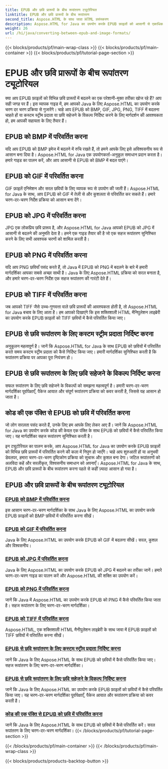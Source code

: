 ```yaml
---
title: EPUB और छवि प्रारूपों के बीच रूपांतरण ट्यूटोरियल
linktitle: EPUB और छवि प्रारूपों के बीच रूपांतरण
second_title: Aspose.HTML के साथ जावा HTML प्रसंस्करण
description: Aspose.HTML for Java का उपयोग करके EPUB फ़ाइलों को आसानी से एकाधिक छवि प्रारूपों में परिवर्तित करें। निर्बाध रूपांतरण के लिए चरण-दर-चरण मार्गदर्शिका।
weight: 26
url: /hi/java/converting-between-epub-and-image-formats/
---
```


{{< blocks/products/pf/main-wrap-class >}}
{{< blocks/products/pf/main-container >}}
{{< blocks/products/pf/tutorial-page-section >}}

# EPUB और छवि प्रारूपों के बीच रूपांतरण ट्यूटोरियल


क्या आप EPUB फ़ाइलों को विभिन्न छवि प्रारूपों में बदलने का एक परेशानी-मुक्त तरीका खोज रहे हैं? आप सही जगह पर हैं। इस व्यापक गाइड में, हम आपको Java के लिए Aspose.HTML का उपयोग करके चरण दर चरण प्रक्रिया से गुजारेंगे। चाहे आप EPUB को BMP, GIF, JPG, PNG, TIFF में बदलना चाहते हों या कस्टम स्ट्रीम प्रदाता या छवि सहेजने के विकल्प निर्दिष्ट करने के लिए मार्गदर्शन की आवश्यकता हो, हम आपकी सहायता के लिए तैयार हैं।

## EPUB को BMP में परिवर्तित करना
यदि आप EPUB को BMP इमेज में बदलने में रुचि रखते हैं, तो हमने आपके लिए इसे अविश्वसनीय रूप से आसान बना दिया है। Aspose.HTML for Java एक उपयोगकर्ता-अनुकूल समाधान प्रदान करता है। हमारे गाइड का पालन करें, और आप आसानी से EPUB को BMP में बदल पाएंगे। 

## EPUB को GIF में परिवर्तित करना
GIF फ़ाइलें एनिमेशन और सरल छवियों के लिए व्यापक रूप से उपयोग की जाती हैं। Aspose.HTML for Java के साथ, आप EPUB को GIF में तेज़ी से और कुशलता से परिवर्तित कर सकते हैं। हमारे चरण-दर-चरण निर्देश प्रक्रिया को आसान बना देंगे।

## EPUB को JPG में परिवर्तित करना
JPG एक लोकप्रिय छवि प्रारूप है, और Aspose.HTML for Java आपको EPUB को JPG में आसानी से बदलने की अनुमति देता है। हमने एक गाइड तैयार की है जो एक सहज रूपांतरण सुनिश्चित करने के लिए सभी आवश्यक चरणों को शामिल करती है।

## EPUB को PNG में परिवर्तित करना
यदि आप PNG छवियाँ पसंद करते हैं, तो Java में EPUB को PNG में बदलने के बारे में हमारी मार्गदर्शिका आपका सबसे अच्छा साथी है। Java के लिए Aspose.HTML प्रक्रिया को सरल बनाता है, और हमारे चरण-दर-चरण निर्देश एक सहज रूपांतरण की गारंटी देते हैं।

## EPUB को TIFF में परिवर्तित करना
जब आपको TIFF जैसे उच्च-गुणवत्ता वाले छवि प्रारूपों की आवश्यकता होती है, तो Aspose.HTML for Java बचाव के लिए आता है। हम आपको दिखाएंगे कि इस शक्तिशाली HTML मैनिपुलेशन लाइब्रेरी का उपयोग करके EPUB फ़ाइलों को TIFF छवियों में कैसे परिवर्तित किया जाए।

## EPUB से छवि रूपांतरण के लिए कस्टम स्ट्रीम प्रदाता निर्दिष्ट करना
अनुकूलन महत्वपूर्ण है। जानें कि Aspose.HTML for Java के साथ EPUB को छवियों में परिवर्तित करते समय कस्टम स्ट्रीम प्रदाता को कैसे निर्दिष्ट किया जाए। हमारी मार्गदर्शिका सुनिश्चित करती है कि रूपांतरण प्रक्रिया पर आपका पूरा नियंत्रण हो।

## EPUB से छवि रूपांतरण के लिए छवि सहेजने के विकल्प निर्दिष्ट करना
सफल रूपांतरण के लिए छवि सहेजने के विकल्पों को समझना महत्वपूर्ण है। हमारी चरण-दर-चरण मार्गदर्शिका पूर्वापेक्षाएँ, पैकेज आयात और संपूर्ण रूपांतरण प्रक्रिया को कवर करती है, जिससे यह आसान हो जाता है।

## कोड की एक पंक्ति से EPUB को छवि में परिवर्तित करना
जो लोग सरलता पसंद करते हैं, उनके लिए हम आपके लिए लेकर आए हैं। जानें कि Aspose.HTML for Java का उपयोग करके कोड की केवल एक पंक्ति के साथ EPUB को छवियों में कैसे परिवर्तित किया जाए। यह मार्गदर्शिका सहज रूपांतरण सुनिश्चित करती है।

इन ट्यूटोरियल का पालन करके, आप Aspose.HTML for Java का उपयोग करके EPUB फ़ाइलों को विभिन्न छवि प्रारूपों में परिवर्तित करने की कला में निपुण हो जाएँगे। चाहे आप शुरुआती हों या अनुभवी डेवलपर, हमारा चरण-दर-चरण दृष्टिकोण प्रक्रिया को सुचारू और कुशल बना देगा। जटिल रूपांतरणों को अलविदा कहें और सरलीकृत, विश्वसनीय समाधान को अपनाएँ। Aspose.HTML for Java के साथ, EPUB और छवि प्रारूपों के बीच रूपांतरण करना पहले से कहीं ज़्यादा आसान हो गया है।
## EPUB और छवि प्रारूपों के बीच रूपांतरण ट्यूटोरियल
### [EPUB को BMP में परिवर्तित करना](./convert-epub-to-bmp/)
इस आसान चरण-दर-चरण मार्गदर्शिका के साथ Java के लिए Aspose.HTML का उपयोग करके EPUB फ़ाइलों को BMP छवियों में परिवर्तित करना सीखें।
### [EPUB को GIF में परिवर्तित करना](./convert-epub-to-gif/)
Java के लिए Aspose.HTML का उपयोग करके EPUB को GIF में बदलना सीखें। सरल, कुशल और विश्वसनीय।
### [EPUB को JPG में परिवर्तित करना](./convert-epub-to-jpg/)
Java के लिए Aspose.HTML का उपयोग करके EPUB को JPG में बदलने का तरीका जानें। हमारे चरण-दर-चरण गाइड का पालन करें और Aspose.HTML की शक्ति का उपयोग करें।
### [EPUB को PNG में परिवर्तित करना](./convert-epub-to-png/)
जानें कि Java में Aspose.HTML का उपयोग करके EPUB को PNG में कैसे परिवर्तित किया जाता है। सहज रूपांतरण के लिए चरण-दर-चरण मार्गदर्शिका।
### [EPUB को TIFF में परिवर्तित करना](./convert-epub-to-tiff/)
Aspose.HTML, एक शक्तिशाली HTML मैनीपुलेशन लाइब्रेरी के साथ जावा में EPUB फ़ाइलों को TIFF छवियों में परिवर्तित करना सीखें।
### [EPUB से छवि रूपांतरण के लिए कस्टम स्ट्रीम प्रदाता निर्दिष्ट करना](./convert-epub-to-image-specify-custom-stream-provider/)
जानें कि Java के लिए Aspose.HTML के साथ EPUB को छवियों में कैसे परिवर्तित किया जाए। सहज रूपांतरण के लिए चरण-दर-चरण मार्गदर्शिका।
### [EPUB से छवि रूपांतरण के लिए छवि सहेजने के विकल्प निर्दिष्ट करना](./convert-epub-to-image-specify-image-save-options/)
जानें कि Java के लिए Aspose.HTML का उपयोग करके EPUB फ़ाइलों को छवियों में कैसे परिवर्तित किया जाए। यह चरण-दर-चरण मार्गदर्शिका पूर्वापेक्षाएँ, पैकेज आयात और रूपांतरण प्रक्रिया को कवर करती है।
### [कोड की एक पंक्ति से EPUB को छवि में परिवर्तित करना](./convert-epub-to-image-single-line/)
जानें कि Java के लिए Aspose.HTML के साथ EPUB को छवियों में कैसे परिवर्तित करें। सरल रूपांतरण के लिए चरण-दर-चरण मार्गदर्शिका।
{{< /blocks/products/pf/tutorial-page-section >}}

{{< /blocks/products/pf/main-container >}}
{{< /blocks/products/pf/main-wrap-class >}}

{{< blocks/products/products-backtop-button >}}
